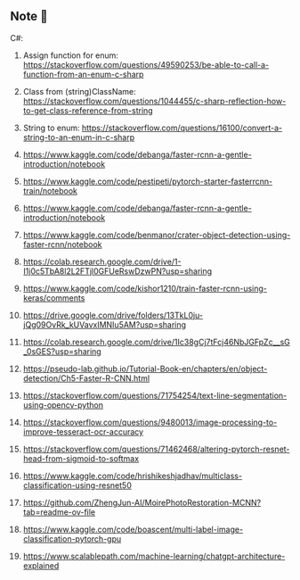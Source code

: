 ## Note 👋
C#:
  1. Assign function for enum: https://stackoverflow.com/questions/49590253/be-able-to-call-a-function-from-an-enum-c-sharp
  2. Class from (string)ClassName: https://stackoverflow.com/questions/1044455/c-sharp-reflection-how-to-get-class-reference-from-string
  3. String to enum: https://stackoverflow.com/questions/16100/convert-a-string-to-an-enum-in-c-sharp
  4. https://www.kaggle.com/code/debanga/faster-rcnn-a-gentle-introduction/notebook
  5. https://www.kaggle.com/code/pestipeti/pytorch-starter-fasterrcnn-train/notebook
  6. https://www.kaggle.com/code/debanga/faster-rcnn-a-gentle-introduction/notebook
  7. https://www.kaggle.com/code/benmanor/crater-object-detection-using-faster-rcnn/notebook

  8. https://colab.research.google.com/drive/1-I1j0c5TbA8l2L2FTjl0GFUeRswDzwPN?usp=sharing
  9. https://www.kaggle.com/code/kishor1210/train-faster-rcnn-using-keras/comments
  10. https://drive.google.com/drive/folders/13TkL0ju-jQg09OvRk_kUVavxIMNIu5AM?usp=sharing
  11. https://colab.research.google.com/drive/1Ic38gCj7tFcj46NbJGFpZc__sG_0sGES?usp=sharing
  12. https://pseudo-lab.github.io/Tutorial-Book-en/chapters/en/object-detection/Ch5-Faster-R-CNN.html
  13. https://stackoverflow.com/questions/71754254/text-line-segmentation-using-opencv-python
  14. https://stackoverflow.com/questions/9480013/image-processing-to-improve-tesseract-ocr-accuracy
  15. https://stackoverflow.com/questions/71462468/altering-pytorch-resnet-head-from-sigmoid-to-softmax
  16. https://www.kaggle.com/code/hrishikeshjadhav/multiclass-classification-using-resnet50
  17. https://github.com/ZhengJun-AI/MoirePhotoRestoration-MCNN?tab=readme-ov-file
  18. https://www.kaggle.com/code/boascent/multi-label-image-classification-pytorch-gpu
  19. https://www.scalablepath.com/machine-learning/chatgpt-architecture-explained

<!--
**Hai1906/Hai1906** is a ✨ _special_ ✨ repository because its `README.md` (this file) appears on your GitHub profile.

Here are some ideas to get you started:

- 🔭 I’m currently working on ...
- 🌱 I’m currently learning ...
- 👯 I’m looking to collaborate on ...
- 🤔 I’m looking for help with ...
- 💬 Ask me about ...
- 📫 How to reach me: ...
- 😄 Pronouns: ...
- ⚡ Fun fact: ...
-->
